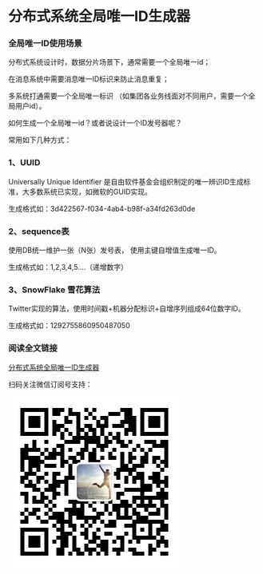 # 分布式系统全局唯一ID生成器 
### 全局唯一ID使用场景

分布式系统设计时，数据分片场景下，通常需要一个全局唯一id；

在消息系统中需要消息唯一ID标识来防止消息重复；

多系统打通需要一个全局唯一标识 （如集团各业务线面对不同用户，需要一个全局用户id）。

如何生成一个全局唯一id？或者说设计一个ID发号器呢？

常用如下几种方式：


### 1、UUID

Universally Unique Identifier 是自由软件基金会组织制定的唯一辨识ID生成标准，大多数系统已实现，如微软的GUID实现。

生成格式如：3d422567-f034-4ab4-b98f-a34fd263d0de

### 2、sequence表 

使用DB统一维护一张（N张）发号表， 使用主键自增值生成唯一ID。

生成格式如：1,2,3,4,5....（递增数字）

### 3、SnowFlake 雪花算法

Twitter实现的算法，使用时间戳+机器分配标识+自增序列组成64位数字ID。

生成格式如：1292755860950487050


### 阅读全文链接
[分布式系统全局唯一ID生成器](https://mp.weixin.qq.com/s?__biz=MzIyMzMxNjYwNw==&mid=2247483661&idx=1&sn=9cb88ab5b322efaf7b6b63f7d2cc836c&chksm=e8215e1ddf56d70b1c83858a91fd404046038590b868490bc9eddeaab58cbbcac2b95c5a4ecd&token=1061787983&lang=zh_CN#rd)

扫码关注微信订阅号支持：

![技术岁月](https://raw.githubusercontent.com/skyhackvip/ratelimit/master/techyears.jpg)
